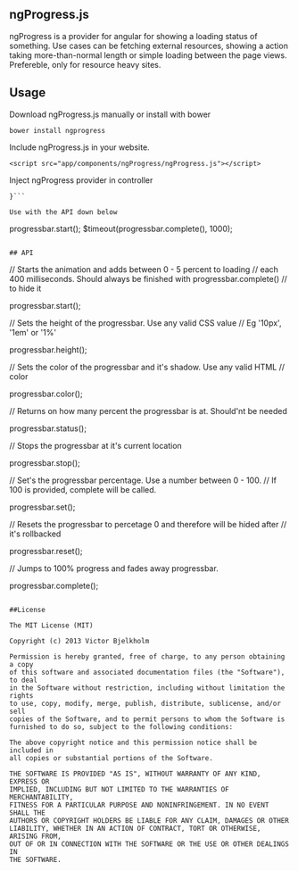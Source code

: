 ## ngProgress.js

ngProgress is a provider for angular for showing a loading status of something.
Use cases can be fetching external resources, showing a action taking more-than-normal length
or simple loading between the page views. Prefereble, only for resource heavy sites.


## Usage

Download ngProgress.js manually or install with bower

```bower install ngprogress```

Include ngProgress.js in your website.

```<script src="app/components/ngProgress/ngProgress.js"></script>```

Inject ngProgress provider in controller

```var MainCtrl = function($scope, $timeout, progressbar) {
}```

Use with the API down below

```
progressbar.start();
$timeout(progressbar.complete(), 1000);
```

## API
```
// Starts the animation and adds between 0 - 5 percent to loading
// each 400 milliseconds. Should always be finished with progressbar.complete()
// to hide it

progressbar.start();

// Sets the height of the progressbar. Use any valid CSS value
// Eg '10px', '1em' or '1%'

progressbar.height();

// Sets the color of the progressbar and it's shadow. Use any valid HTML
// color

progressbar.color();

// Returns on how many percent the progressbar is at. Should'nt be needed

progressbar.status();

// Stops the progressbar at it's current location

progressbar.stop();

// Set's the progressbar percentage. Use a number between 0 - 100. 
// If 100 is provided, complete will be called.

progressbar.set();

// Resets the progressbar to percetage 0 and therefore will be hided after
// it's rollbacked

progressbar.reset();

// Jumps to 100% progress and fades away progressbar.

progressbar.complete();
```

##License

The MIT License (MIT)

Copyright (c) 2013 Victor Bjelkholm

Permission is hereby granted, free of charge, to any person obtaining a copy
of this software and associated documentation files (the "Software"), to deal
in the Software without restriction, including without limitation the rights
to use, copy, modify, merge, publish, distribute, sublicense, and/or sell
copies of the Software, and to permit persons to whom the Software is
furnished to do so, subject to the following conditions:

The above copyright notice and this permission notice shall be included in
all copies or substantial portions of the Software.

THE SOFTWARE IS PROVIDED "AS IS", WITHOUT WARRANTY OF ANY KIND, EXPRESS OR
IMPLIED, INCLUDING BUT NOT LIMITED TO THE WARRANTIES OF MERCHANTABILITY,
FITNESS FOR A PARTICULAR PURPOSE AND NONINFRINGEMENT. IN NO EVENT SHALL THE
AUTHORS OR COPYRIGHT HOLDERS BE LIABLE FOR ANY CLAIM, DAMAGES OR OTHER
LIABILITY, WHETHER IN AN ACTION OF CONTRACT, TORT OR OTHERWISE, ARISING FROM,
OUT OF OR IN CONNECTION WITH THE SOFTWARE OR THE USE OR OTHER DEALINGS IN
THE SOFTWARE.